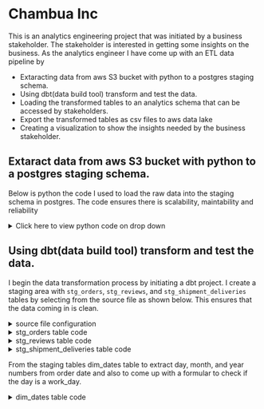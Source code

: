 # Chambua Inc

This is an analytics engineering project that was initiated by a business stakeholder. The stakeholder is interested in getting some insights on the business. As the analytics engineer I have come up with an ETL data pipeline by

- Extaracting data from aws S3 bucket with python to a postgres staging schema.
- Using dbt(data build tool) transform and test the data.
- Loading the transformed tables to an analytics schema that can be accessed by stakeholders.
- Export the transformed tables as csv files to aws data lake
- Creating a visualization to show the insights needed by the business stakeholder.

## Extaract data from aws S3 bucket with python to a postgres staging schema.

Below is python the code I used to load the raw data into the staging schema in postgres. The code ensures there is scalability, maintability and reliability
<details>
  <summary>Click here to view python code on drop down</summary>
  
```python
# Code to extract data from s3 bucket to postgres. 
import boto3
import psycopg2
import pandas as pd
import os

from botocore import UNSIGNED
from botocore.client import Config
from config import host, port, username, password
s3 = boto3.client('s3', config=Config(signature_version=UNSIGNED))
bucket_name = "d2b-internal-assessment-bucket"
response = s3.list_objects(Bucket=bucket_name, Prefix="orders_data")

file_names = ['orders', 'reviews','shipment_deliveries']
prefix="orders_data"
chambua = {}
for file_name in file_names:
  s3.download_file(bucket_name, f"{prefix}/{file_name}.csv", f"{file_name}.csv")
  chambua[file_name] = pd.read_csv(f"{file_name}.csv")

for table in file_names:
  dataframe = chambua[table]
  table_name = table
  column_names = dataframe.columns
  replacements = {
  "object": "VARCHAR",
  "int64": "INTEGER",
  "float64": "NUMERIC",
  "bool": "BOOLEAN",
  "datetime64[ns]": "TIMESTAMP",
  "datetime64[ns, UTC]": "TIMESTAMP WITH TIME ZONE",
  "timedelta64[ns]": "INTERVAL",
  "category": "VARCHAR",
  "UInt8": "SMALLINT",
  "UInt16": "SMALLINT",
  "UInt32": "INTEGER",
  "UInt64": "BIGINT",
  "Int8": "SMALLINT",
  "Int16": "SMALLINT",
  "Int32": "INTEGER",
  "Int64": "BIGINT",
  "float16": "NUMERIC",
  "float32": "NUMERIC",
  "float64": "NUMERIC",
  "bool_": "BOOLEAN",
  "datetime64": "TIMESTAMP",
  "timedelta64": "INTERVAL"
  }

  col_str = ", ".join(["{} {}".format(n, d) for (n, d) in zip(dataframe.columns, dataframe.dtypes.replace(replacements))])

  # Connect to the PostgreSQL database
  connection = psycopg2.connect(
  host= host,
  port=	port,
  user=username,
  password=password,
  database="d2b_accessment",
  )
  cursor = connection.cursor()
  schema_name="ernemuka4263_staging"
  # drop table with the same name
  cursor.execute(f"drop table if exists {schema_name}.{table_name}")
  #create table
  cursor.execute(f"create table {schema_name}.{table_name} ({col_str})")
  #open file in memory
  dataframe.to_csv(table, header=column_names, index=False, encoding='utf-8')
  #opn csv and save it as an object
  chambua_data = open(table)

  SQL_QUERY = """
  COPY {0} FROM STDIN WITH
  CSV
  HEADER
  DELIMITER ','
  """

  cursor.copy_expert(SQL_QUERY.format(f"{schema_name}.{table_name}"), chambua_data)

  connection.commit()
  connection.close()
```

</details>

## Using dbt(data build tool) transform and test the data.

I begin the data transformation process by initiating a dbt project. I create a staging area with `stg_orders`, `stg_reviews`, and `stg_shipment_deliveries` tables by selecting from the source file as shown below. This ensures that the data coming in is clean.

<details>
  <summary>source file configuration</summary>

  The source file contains `unique` and `not_null` tests for primary keys to avoid inacurrate data. 
  
```yml
version: 2

sources: 
  - name: chambua_inc
    description: raw data from the staging schema
    database: d2b_accessment  
    schema: ernemuka4263_staging  
    tables:
      - name: orders
        description: this is the orders table showing each order that was made.
        columns:
          - name: order_id
            description: the primary key for the orders table
            tests:
              - unique
              - not_null
      - name: reviews
      - name: shipment_deliveries
        columns:
          - name: shipment_id 
            tests:
              - unique
              - not_null
```

</details>

<details>
  <summary>stg_orders table code</summary>
  
```SQL
  with orders as (
    select 
        order_id,
        customer_id,
        cast(order_date as date) as order_date,
        cast(product_id as varchar) as product_id,
        unit_price,
        quantity,
        total_price as amount
    from {{source ('chambua_inc', 'orders')}}
)
select * from orders
```

</details>

<details>
  <summary>stg_reviews table code</summary>
  
```SQL
with reviews as(
    select 
        cast(review as integer),
        cast(product_id as varchar)
    from {{source ('chambua_inc', 'reviews')}}
)
select * from reviews
```

</details>

<details>
  <summary>stg_shipment_deliveries table code</summary>
  
```SQL
with shipment_deliveries as (
    select 
        shipment_id,
        order_id,
        cast(shipment_date as date) as shipment_date,
        cast(delivery_date as date) as delivery_date
    from {{source ('chambua_inc', 'shipment_deliveries')}}
)
select * from shipment_deliveries
```

</details>

From the staging tables dim_dates table to extract day, month, and year numbers from order date and also to come up with a formular to check if the day is a work_day.

<details>
  <summary>dim_dates table code</summary>
  
```SQL
with order_date as (
    select
        order_date
    from {{ref ('stg_orders')}}
), date_numbers as(
    select
        distinct order_date as calender_dt,
        extract(year from order_date) as year_num,
        extract(month from order_date) as month_of_the_year_num,
        extract(day from order_date) as day_of_the_month_num,
        extract(isodow from order_date) as day_of_the_week_num
    from order_date
), working_day_bool_logic as (
    select
        *,
        case when (day_of_the_week_num between 1 and 5) then True else False end as work_day
    from date_numbers
)
select * from working_day_bool_logic
```


